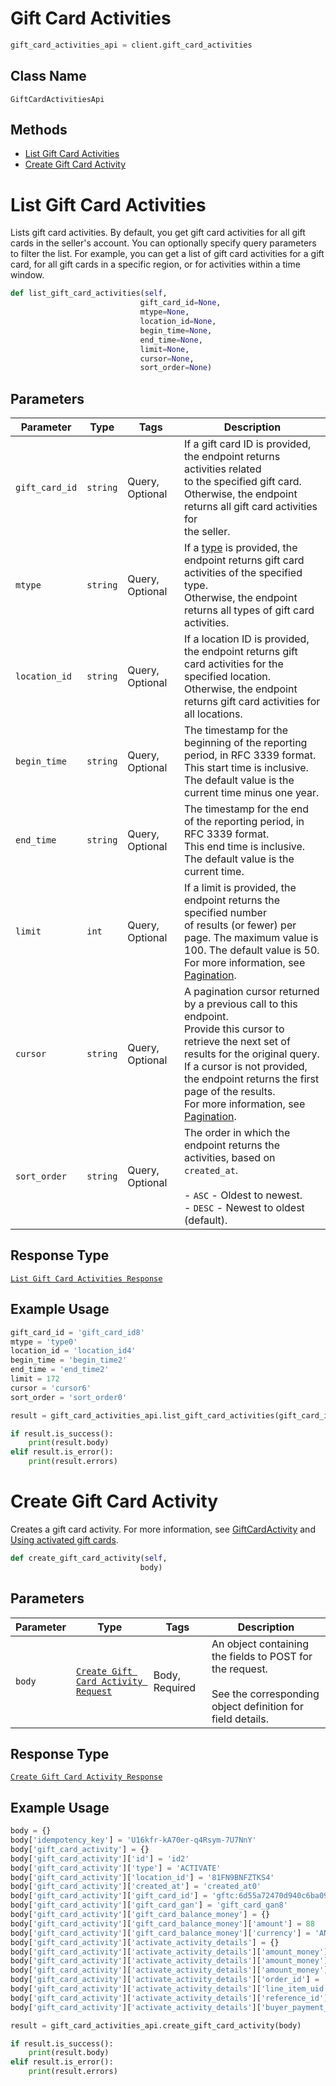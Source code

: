 # Gift Card Activities

```python
gift_card_activities_api = client.gift_card_activities
```

## Class Name

`GiftCardActivitiesApi`

## Methods

* [List Gift Card Activities](/doc/api/gift-card-activities.md#list-gift-card-activities)
* [Create Gift Card Activity](/doc/api/gift-card-activities.md#create-gift-card-activity)


# List Gift Card Activities

Lists gift card activities. By default, you get gift card activities for all
gift cards in the seller's account. You can optionally specify query parameters to
filter the list. For example, you can get a list of gift card activities for a gift card,
for all gift cards in a specific region, or for activities within a time window.

```python
def list_gift_card_activities(self,
                             gift_card_id=None,
                             mtype=None,
                             location_id=None,
                             begin_time=None,
                             end_time=None,
                             limit=None,
                             cursor=None,
                             sort_order=None)
```

## Parameters

| Parameter | Type | Tags | Description |
|  --- | --- | --- | --- |
| `gift_card_id` | `string` | Query, Optional | If a gift card ID is provided, the endpoint returns activities related<br>to the specified gift card. Otherwise, the endpoint returns all gift card activities for<br>the seller. |
| `mtype` | `string` | Query, Optional | If a [type](/doc/models/gift-card-activity-type.md) is provided, the endpoint returns gift card activities of the specified type.<br>Otherwise, the endpoint returns all types of gift card activities. |
| `location_id` | `string` | Query, Optional | If a location ID is provided, the endpoint returns gift card activities for the specified location.<br>Otherwise, the endpoint returns gift card activities for all locations. |
| `begin_time` | `string` | Query, Optional | The timestamp for the beginning of the reporting period, in RFC 3339 format.<br>This start time is inclusive. The default value is the current time minus one year. |
| `end_time` | `string` | Query, Optional | The timestamp for the end of the reporting period, in RFC 3339 format.<br>This end time is inclusive. The default value is the current time. |
| `limit` | `int` | Query, Optional | If a limit is provided, the endpoint returns the specified number<br>of results (or fewer) per page. The maximum value is 100. The default value is 50.<br>For more information, see [Pagination](https://developer.squareup.com/docs/working-with-apis/pagination). |
| `cursor` | `string` | Query, Optional | A pagination cursor returned by a previous call to this endpoint.<br>Provide this cursor to retrieve the next set of results for the original query.<br>If a cursor is not provided, the endpoint returns the first page of the results.<br>For more information, see [Pagination](https://developer.squareup.com/docs/working-with-apis/pagination). |
| `sort_order` | `string` | Query, Optional | The order in which the endpoint returns the activities, based on `created_at`.<br><br>- `ASC` - Oldest to newest.<br>- `DESC` - Newest to oldest (default). |

## Response Type

[`List Gift Card Activities Response`](/doc/models/list-gift-card-activities-response.md)

## Example Usage

```python
gift_card_id = 'gift_card_id8'
mtype = 'type0'
location_id = 'location_id4'
begin_time = 'begin_time2'
end_time = 'end_time2'
limit = 172
cursor = 'cursor6'
sort_order = 'sort_order0'

result = gift_card_activities_api.list_gift_card_activities(gift_card_id, mtype, location_id, begin_time, end_time, limit, cursor, sort_order)

if result.is_success():
    print(result.body)
elif result.is_error():
    print(result.errors)
```


# Create Gift Card Activity

Creates a gift card activity. For more information, see
[GiftCardActivity](https://developer.squareup.com/docs/gift-cards/using-gift-cards-api#giftcardactivity) and
[Using activated gift cards](https://developer.squareup.com/docs/gift-cards/using-gift-cards-api#using-activated-gift-cards).

```python
def create_gift_card_activity(self,
                             body)
```

## Parameters

| Parameter | Type | Tags | Description |
|  --- | --- | --- | --- |
| `body` | [`Create Gift Card Activity Request`](/doc/models/create-gift-card-activity-request.md) | Body, Required | An object containing the fields to POST for the request.<br><br>See the corresponding object definition for field details. |

## Response Type

[`Create Gift Card Activity Response`](/doc/models/create-gift-card-activity-response.md)

## Example Usage

```python
body = {}
body['idempotency_key'] = 'U16kfr-kA70er-q4Rsym-7U7NnY'
body['gift_card_activity'] = {}
body['gift_card_activity']['id'] = 'id2'
body['gift_card_activity']['type'] = 'ACTIVATE'
body['gift_card_activity']['location_id'] = '81FN9BNFZTKS4'
body['gift_card_activity']['created_at'] = 'created_at0'
body['gift_card_activity']['gift_card_id'] = 'gftc:6d55a72470d940c6ba09c0ab8ad08d20'
body['gift_card_activity']['gift_card_gan'] = 'gift_card_gan8'
body['gift_card_activity']['gift_card_balance_money'] = {}
body['gift_card_activity']['gift_card_balance_money']['amount'] = 88
body['gift_card_activity']['gift_card_balance_money']['currency'] = 'ANG'
body['gift_card_activity']['activate_activity_details'] = {}
body['gift_card_activity']['activate_activity_details']['amount_money'] = {}
body['gift_card_activity']['activate_activity_details']['amount_money']['amount'] = 10
body['gift_card_activity']['activate_activity_details']['amount_money']['currency'] = 'MXV'
body['gift_card_activity']['activate_activity_details']['order_id'] = 'jJNGHm4gLI6XkFbwtiSLqK72KkAZY'
body['gift_card_activity']['activate_activity_details']['line_item_uid'] = 'eIWl7X0nMuO9Ewbh0ChIx'
body['gift_card_activity']['activate_activity_details']['reference_id'] = 'reference_id4'
body['gift_card_activity']['activate_activity_details']['buyer_payment_instrument_ids'] = ['buyer_payment_instrument_ids4', 'buyer_payment_instrument_ids5', 'buyer_payment_instrument_ids6']

result = gift_card_activities_api.create_gift_card_activity(body)

if result.is_success():
    print(result.body)
elif result.is_error():
    print(result.errors)
```

